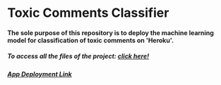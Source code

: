 # Toxic Comments Classifier

#### The sole purpose of this repository is to deploy the machine learning model for classification of toxic comments on 'Heroku'.

##### To access all the files of the project: [click here!](https://github.com/anjalikaushik20/Technocolabs-Internship/tree/master/TCC)
##### [App Deployment Link](https://anjali-toxicity-in-comments.herokuapp.com/)
